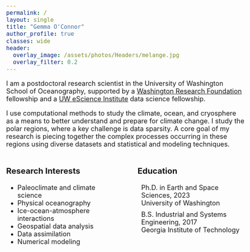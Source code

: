 ```yaml
---
permalink: /
layout: single
title: "Gemma O'Connor"
author_profile: true
classes: wide
header:
  overlay_image: /assets/photos/Headers/melange.jpg
  overlay_filter: 0.2
---
```

 <!-- import link to  grad cap icon-->
<link rel="stylesheet" href="https://cdnjs.cloudflare.com/ajax/libs/font-awesome/6.0.0-beta3/css/all.min.css">


<style>
  body {
    font-size: 18px; 
  }
  h3 {
    font-size: 22px; 
  }
  /* define style for education column */
  ul.education-list {
    list-style: none;
    padding-left: 0;
  }
  ul.education-list li {
    display: flex;
    align-items: flex-start;  /* Align icon and text at the top */
    margin-bottom: 10px;  /* Add some spacing between list items */
  }
  ul.education-list li i {
    margin-right: 10px;  /* Space between icon and text */
    font-size: 18px;  /* Adjust icon size if needed */
  }
  ul.education-list li div {
    line-height: 1.4;  /* Adjust line spacing if needed */
  }
</style>

<div>
    <p>
        I am a postdoctoral research scientist in the University of Washington School of Oceanography, supported by a <a href="https://www.wrfseattle.org/" target="blank">Washington Research Foundation</a> fellowship and a <a href="https://escience.washington.edu/" target="blank">UW eScience Institute</a> data science fellowship. 
    </p>
    <p>
        I use computational methods to study the climate, ocean, and cryosphere as a means to better understand and prepare for climate change. I study the polar regions, where a key challenge is data sparsity. A core goal of my research is piecing together the complex processes occurring in these regions using diverse datasets and statistical and modeling techniques. 
    </p>
</div>
    
<div style="display: flex; justify-content: space-between;">

<div style="width: 45%;">
  <h3>Research Interests</h3>
  <ul>
    <li>Paleoclimate and climate science</li>
    <li>Physical oceanography</li>
    <li>Ice-ocean-atmosphere interactions</li>
    <li>Geospatial data analysis</li>
    <li>Data assimilation</li>
    <li>Numerical modeling</li>
  </ul>
</div>

<div style="width: 45%;">
  <h3>Education</h3>
  <ul class="education-list">
    <li><i class="fas fa-graduation-cap"></i> Ph.D. in Earth and Space Sciences, 2023<br>
    University of Washington</li>
    <li><i class="fas fa-graduation-cap"></i> B.S. Industrial and Systems Engineering, 2017 <br>
    Georgia Institute of Technology</li>
  </ul>
</div>
</div>
